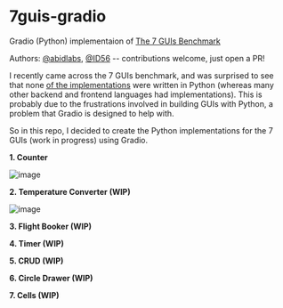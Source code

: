 # 7guis-gradio

Gradio (Python) implementaion of [The 7 GUIs Benchmark](https://7guis.github.io/7guis/)

Authors: [@abidlabs](https://twitter.com/abidlabs), [@ID56](https://github.com/ID56) -- contributions welcome, just open a PR!

I recently came across the 7 GUIs benchmark, and was surprised to see that none [of the implementations](https://eugenkiss.github.io/7guis/implementations) were written in Python (whereas many other backend and frontend languages had implementations). This is probably due to the frustrations involved in building GUIs with Python, a problem that Gradio is designed to help with.

So in this repo, I decided to create the Python implementations for the 7 GUIs (work in progress) using Gradio.

**1. Counter**

![image](https://user-images.githubusercontent.com/1778297/173684619-83be6e85-4f8c-400a-b59a-c9edfb506add.png)

**2. Temperature Converter (WIP)**

![image](https://github.com/gradio-app/7guis-gradio/blob/main/2_Temperature_Converter/assets/temp_conv_demo.png?raw=true)

**3. Flight Booker (WIP)**

**4. Timer (WIP)**

**5. CRUD (WIP)**

**6. Circle Drawer (WIP)**

**7. Cells (WIP)**

